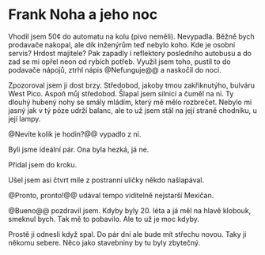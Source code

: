 Frank Noha a jeho noc
=====================

Vhodil jsem 50¢ do automatu na kolu (pivo neměli). Nevypadla.
Běžně bych prodavače nakopal, ale dík inženýrům teď nebylo koho.
Kde je osobní servis? Hrdost majitele? Pak zapadly i reflektory
posledního autobusu a do zad se mi opřel neon od rybích
potřeb. Využil jsem toho, pustil to do podavače nápojů,
ztrhl nápis @Nefunguje@@ a naskočil do noci.

Zpozoroval jsem ji dost brzy. Středobod, jakoby tmou zakřiknutýho, bulváru West Pico.
Aspoň můj středobod. Šlapal jsem silnicí a čuměl na ni. Ty dlouhý hubený nohy se smály
mládím, který mě mělo rozbrečet. Nebylo mi jasný jak v tý póze udrží balanc, ale to už
jsem stál na její straně chodníku, u její lampy.

@Nevíte kolik je hodin?@@ vypadlo z ní.


Byli jsme ideální pár. Ona byla hezká, já ne.



Přidal jsem do kroku.





Ušel jsem asi čtvrt míle 
z postranní uličky někdo našlapával.

@Pronto, pronto!@@ udával tempo viditelně nejstarší Mexičan.


@Bueno@@ pozdravil jsem. Kdyby byly 20. léta a já měl na hlavě
klobouk, smeknul bych. Tak mě to pobavilo. Ale to už je moc kdyby.


Prostě ji odnesli když spal.
Do pár dní ale bude mít střechu novou. Taky ji někomu sebere. Něco jako stavebniny by tu byly zbytečný.

